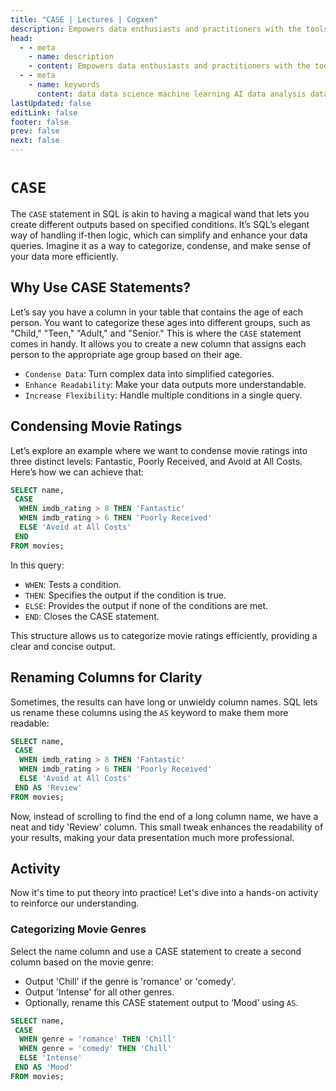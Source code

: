 ```yaml
---
title: "CASE | Lectures | Cogxen"
description: Empowers data enthusiasts and practitioners with the tools and knowledge to unlock the potential of data.
head:
  - - meta
    - name: description
    - content: Empowers data enthusiasts and practitioners with the tools and knowledge to unlock the potential of data.
  - - meta
    - name: keywords
      content: data data science machine learning AI data analysis data-driven data enthusiasts data practitioners
lastUpdated: false
editLink: false
footer: false
prev: false
next: false
---
```


# `CASE`

The `CASE` statement in SQL is akin to having a magical wand that lets you create different outputs based on specified conditions. It’s SQL’s elegant way of handling if-then logic, which can simplify and enhance your data queries. Imagine it as a way to categorize, condense, and make sense of your data more efficiently.

## Why Use CASE Statements?

Let’s say you have a column in your table that contains the age of each person. You want to categorize these ages into different groups, such as "Child," "Teen," "Adult," and "Senior." This is where the `CASE` statement comes in handy. It allows you to create a new column that assigns each person to the appropriate age group based on their age.

- `Condense Data`: Turn complex data into simplified categories.
- `Enhance Readability`: Make your data outputs more understandable.
- `Increase Flexibility`: Handle multiple conditions in a single query.

## Condensing Movie Ratings

Let’s explore an example where we want to condense movie ratings into three distinct levels: Fantastic, Poorly Received, and Avoid at All Costs. Here’s how we can achieve that:

```sql
SELECT name,
 CASE
  WHEN imdb_rating > 8 THEN 'Fantastic'
  WHEN imdb_rating > 6 THEN 'Poorly Received'
  ELSE 'Avoid at All Costs'
 END
FROM movies;
```

<ImageCard
img_url="https://i.imgur.com/TJVy6qZ.png"
caption="Query Results"
copyright_owner="codecademy.com"
:bordered="true"
/>

In this query:

- `WHEN`: Tests a condition.
- `THEN`: Specifies the output if the condition is true.
- `ELSE`: Provides the output if none of the conditions are met.
- `END`: Closes the CASE statement.

This structure allows us to categorize movie ratings efficiently, providing a clear and concise output.

## Renaming Columns for Clarity

Sometimes, the results can have long or unwieldy column names. SQL lets us rename these columns using the `AS` keyword to make them more readable:

```sql
SELECT name,
 CASE
  WHEN imdb_rating > 8 THEN 'Fantastic'
  WHEN imdb_rating > 6 THEN 'Poorly Received'
  ELSE 'Avoid at All Costs'
 END AS 'Review'
FROM movies;
```

<ImageCard
img_url="https://i.imgur.com/R20EiFI.png"
caption="Query Results"
copyright_owner="codecademy.com"
:bordered="true"
/>

Now, instead of scrolling to find the end of a long column name, we have a neat and tidy 'Review' column. This small tweak enhances the readability of your results, making your data presentation much more professional.

## Activity

Now it's time to put theory into practice! Let's dive into a hands-on activity to reinforce our understanding.

### Categorizing Movie Genres

Select the name column and use a CASE statement to create a second column based on the movie genre:

- Output 'Chill' if the genre is 'romance' or 'comedy'.
- Output 'Intense' for all other genres.
- Optionally, rename this CASE statement output to ‘Mood’ using `AS`.

```sql
SELECT name,
 CASE
  WHEN genre = 'romance' THEN 'Chill'
  WHEN genre = 'comedy' THEN 'Chill'
  ELSE 'Intense'
 END AS 'Mood'
FROM movies;
```

<ImageCard
img_url="https://i.imgur.com/Cri3WFF.png"
caption="Query Results"
copyright_owner="codecademy.com"
:bordered="true"
/>
